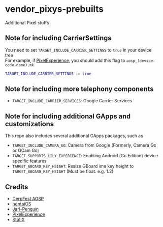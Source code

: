 # vendor_pixys-prebuilts
Additional Pixel stuffs

## Note for including CarrierSettings
You need to set `TARGET_INCLUDE_CARRIER_SETTINGS` to `true` in your device tree
<br>For example, if [PixelExperience](https://github.com/PixelExperience), you should add this flag to `aosp_(device-code-name).mk`

```M
TARGET_INCLUDE_CARRIER_SETTINGS := true
```

## Note for including more telephony components

* `TARGET_INCLUDE_CARRIER_SERVICES`: Google Carrier Services

## Note for including additional GApps and customizations

This repo also includes several additional GApps packages, such as 
* `TARGET_INCLUDE_CAMERA_GO`: Camera from Google (Formerly, Camera Go or GCam Go)
* `TARGET_SUPPORTS_LILY_EXPERIENCE`: Enabling Android (Go Edition) device specific features
* `TARGET_GBOARD_KEY_HEIGHT`: Resize GBoard ime key height to `TARGET_GBOARD_KEY_HEIGHT` (Must be float. e.g. 1.2)

## Credits
* [DerpFest AOSP](https://github.com/DerpFest-AOSP)
* [hentaiOS](https://github.com/hentaiOS)
* [Jarl-Penguin](https://github.com/JarlPenguin)
* [PixelExperience](https://github.com/PixelExperience)
* [StatiX](https://github.com/StatiXOS)

